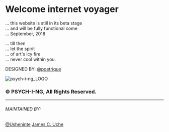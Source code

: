 # Welcome internet voyager    

... this website is still in its beta stage     
... and will be fully functional come     
... September, 2018    
     
... till then     
... let the spirit     
... of art's icy fire     
... never cool within you.     

DESIGNED BY: [@poetrique](http://instagram.com/poetrique)

![psych-i-ng_LOGO](http://res.cloudinary.com/poetrique/image/upload/c_scale,q_auto:best,w_500/v1513300654/psych-i-ng/psych-i-ng.png)

### &copy; PSYCH-I-NG, All Rights Reserved.

- - -

###### MAINTAINED BY:
[@Usheninte](http://twitter.com/Usheninte)
[James C. Uche](http://twitter.com/Jamex6)
